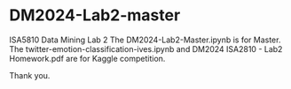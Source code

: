 # DM2024-Lab2-master
ISA5810 Data Mining Lab 2
The DM2024-Lab2-Master.ipynb is for Master.
The twitter-emotion-classification-ives.ipynb and DM2024 ISA2810 - Lab2 Homework.pdf are for Kaggle competition.

Thank you.
